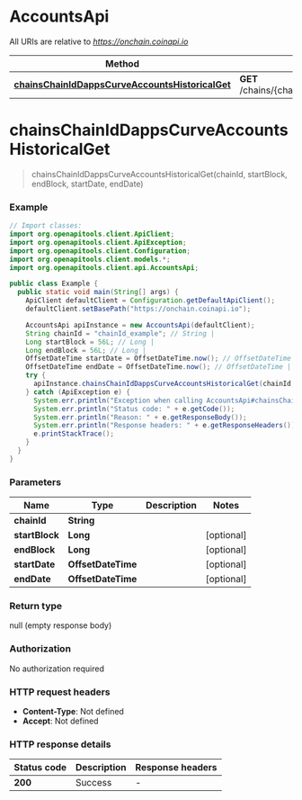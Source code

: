 # AccountsApi

All URIs are relative to *https://onchain.coinapi.io*

| Method | HTTP request | Description |
|------------- | ------------- | -------------|
| [**chainsChainIdDappsCurveAccountsHistoricalGet**](AccountsApi.md#chainsChainIdDappsCurveAccountsHistoricalGet) | **GET** /chains/{chain_id}/dapps/curve/accounts/historical |  |


<a name="chainsChainIdDappsCurveAccountsHistoricalGet"></a>
# **chainsChainIdDappsCurveAccountsHistoricalGet**
> chainsChainIdDappsCurveAccountsHistoricalGet(chainId, startBlock, endBlock, startDate, endDate)



### Example
```java
// Import classes:
import org.openapitools.client.ApiClient;
import org.openapitools.client.ApiException;
import org.openapitools.client.Configuration;
import org.openapitools.client.models.*;
import org.openapitools.client.api.AccountsApi;

public class Example {
  public static void main(String[] args) {
    ApiClient defaultClient = Configuration.getDefaultApiClient();
    defaultClient.setBasePath("https://onchain.coinapi.io");

    AccountsApi apiInstance = new AccountsApi(defaultClient);
    String chainId = "chainId_example"; // String | 
    Long startBlock = 56L; // Long | 
    Long endBlock = 56L; // Long | 
    OffsetDateTime startDate = OffsetDateTime.now(); // OffsetDateTime | 
    OffsetDateTime endDate = OffsetDateTime.now(); // OffsetDateTime | 
    try {
      apiInstance.chainsChainIdDappsCurveAccountsHistoricalGet(chainId, startBlock, endBlock, startDate, endDate);
    } catch (ApiException e) {
      System.err.println("Exception when calling AccountsApi#chainsChainIdDappsCurveAccountsHistoricalGet");
      System.err.println("Status code: " + e.getCode());
      System.err.println("Reason: " + e.getResponseBody());
      System.err.println("Response headers: " + e.getResponseHeaders());
      e.printStackTrace();
    }
  }
}
```

### Parameters

| Name | Type | Description  | Notes |
|------------- | ------------- | ------------- | -------------|
| **chainId** | **String**|  | |
| **startBlock** | **Long**|  | [optional] |
| **endBlock** | **Long**|  | [optional] |
| **startDate** | **OffsetDateTime**|  | [optional] |
| **endDate** | **OffsetDateTime**|  | [optional] |

### Return type

null (empty response body)

### Authorization

No authorization required

### HTTP request headers

 - **Content-Type**: Not defined
 - **Accept**: Not defined

### HTTP response details
| Status code | Description | Response headers |
|-------------|-------------|------------------|
| **200** | Success |  -  |

